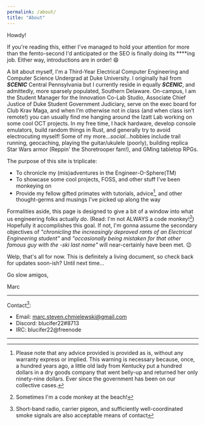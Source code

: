 ```yaml
---
permalink: /about/
title: "About"
---
```


Howdy!

If you're reading this, either I've managed to hold your attention for more than the femto-second I'd anticipated or the SEO is finally doing its \*\*\*\*ing job. Either way, introductions are in order! :smile:

A bit about myself, I'm a Third-Year Electrical Computer Engineering and Computer Science Undergrad at Duke University. I originally hail from ***SCENIC*** Central Pennsylvania but I currently reside in equally ***SCENIC***, and admittedly, more sparsely populated, Southern Delaware. On-campus, I am the Student Manager for the Innovation Co-Lab Studio, Associate Chief Justice of Duke Student Government Judiciary, serve on the exec board for Club Krav Maga, and when I’m otherwise not in class (and when class isn’t remote!) you can usually find me hanging around the Izatt Lab working on some cool OCT projects. In my free time, I hack hardware, develop console emulators, build random things in Rust, and generally try to avoid electrocuting myself! Some of my more...*social*...hobbies include trail running, geocaching, playing the guitar/ukulele (poorly), building replica Star Wars armor (Reppin' the Shoretrooper fam!), and GMing tabletop RPGs.

The purpose of this site is triplicate:

- To chronicle my (mis)adventures in the Engineer-O-Sphere(TM)
- To showcase some cool projects, FOSS, and other stuff I've been monkeying on
- Provide my fellow gifted primates with tutorials, advice[^1], and other thought-germs and musings I've picked up along the way

Formalities aside, this page is designed to give a bit of a window into what us engineering folks actually *do*. (Read: I'm not ALWAYS a code monkey![^2]) Hopefully it accomplishes this goal. If not, I'm gonna assume the secondary objectives of *"chronicling the increasingly depraved rants of an Electrical Engineering student"* and *"occasionally being mistaken for that other famous guy with the -ski last name"* will near-certainly have been met. :wink:

Welp, that's all for now. This is definitely a living document, so check back for updates soon-ish?
Until next time...

Go slow amigos,

Marc  

***

Contact[^3]:

- Email: <marc.steven.chmielewski@gmail.com>
- Discord: blucifer22#8713
- IRC: blucifer22@freenode

***

[^1]: Please note that any advice provided is provided as is, without any warranty express or implied. This warning is necessary because, once, a hundred years ago, a little old lady from Kentucky put a hundred dollars in a dry goods company that went belly-up and returned her only ninety-nine dollars. Ever since the government has been on our collective cases.

[^2]: Sometimes I'm a code monkey at the beach!

[^3]: Short-band radio, carrier pigeon, and sufficiently well-coordinated smoke signals are also acceptable means of contact
